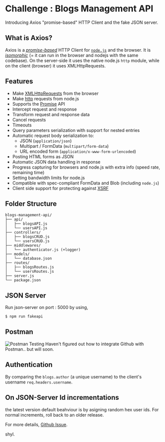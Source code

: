 # Challenge : Blogs Management API
Introducing Axios "promise-based" HTTP Client and the fake JSON server.

## What is Axios?

Axios is a _[promise-based](https://javascript.info/promise-basics)_ HTTP Client for [`node.js`](https://nodejs.org/) and the browser. It is _[isomorphic](https://www.lullabot.com/articles/what-is-an-isomorphic-application)_ (= it can run in the browser and nodejs with the same codebase). On the server-side it uses the native node.js `http` module, while on the client (browser) it uses XMLHttpRequests.

## Features

-   Make [XMLHttpRequests](https://developer.mozilla.org/en-US/docs/Web/API/XMLHttpRequest) from the browser
-   Make [http](http://nodejs.org/api/http.html) requests from node.js
-   Supports the [Promise](https://developer.mozilla.org/en-US/docs/Web/JavaScript/Reference/Global_Objects/Promise) API
-   Intercept request and response
-   Transform request and response data
-   Cancel requests
-   Timeouts
-   Query parameters serialization with support for nested entries
-   Automatic request body serialization to:
    -   JSON (`application/json`)
    -   Multipart / FormData (`multipart/form-data`)
    -   URL encoded form (`application/x-www-form-urlencoded`)
-   Posting HTML forms as JSON
-   Automatic JSON data handling in response
-   Progress capturing for browsers and node.js with extra info (speed rate, remaining time)
-   Setting bandwidth limits for node.js
-   Compatible with spec-compliant FormData and Blob (including `node.js`)
-   Client side support for protecting against [XSRF](http://en.wikipedia.org/wiki/Cross-site_request_forgery)

## Folder Structure
    blogs-management-api/
    ├── api/
    │   ├── blogsAPI.js
    │   └── usersAPI.js
    ├── controllers/
    │   ├── blogsCRUD.js
    │   └── usersCRUD.js
    ├── middlewares/
    │   └── authenticator.js (+logger)
    ├── models/
    │   └── database.json
    ├── routes/
    │   ├── blogsRoutes.js
    │   └── usersRoutes.js
    ├── server.js
    └── package.json

## JSON Server
Run json-server on port : 5000 by using,
```bash
$ npm run fakeapi
```

## Postman
![Postman Testing](https://imgur.com/a/TCguC0Z)
Haven't figured out how to integrate Github with Postman.. but will soon.

## Authentication
By comparing the `blogs.author` (a unique username) to the client's username `req.headers.username`.

## On JSON-Server Id incrementations 
the latest version default beahviour is by asigning random hex user ids. For normal increments, roll back to an older release. 

For more details, [Github Issue](https://github.com/typicode/json-server/issues/552).


shyl.